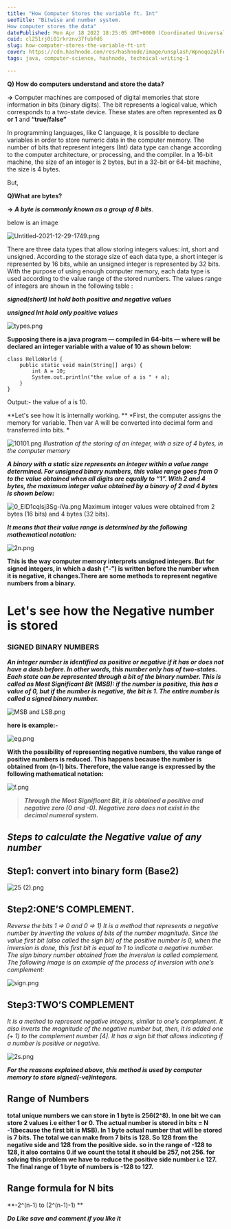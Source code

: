```yaml
---
title: "How Computer Stores the variable ft. Int"
seoTitle: "Bitwise and number system.
How computer stores the data"
datePublished: Mon Apr 18 2022 18:25:05 GMT+0000 (Coordinated Universal Time)
cuid: cl251rj0i01rkrznv37fubfd6
slug: how-computer-stores-the-variable-ft-int
cover: https://cdn.hashnode.com/res/hashnode/image/unsplash/Wpnoqo2plFA/upload/v1650287717747/GyKDwCN5Y.jpeg
tags: java, computer-science, hashnode, technical-writing-1

---
```


**Q) How do computers understand and store the data?**

**→** Computer machines are composed of digital memories that store information in bits (binary digits). The bit represents a logical value, which corresponds to a two-state device. These states 
are often represented as **0 or 1** and **“true/false”**

In programming languages, like C language, it is possible to declare variables in order to 
store numeric data in the computer memory. The number of bits that represent integers (Int) data
 type can change according to the computer architecture, or processing, and the compiler. 
In a 16-bit machine, the size of an integer is 2 bytes, but in a 32-bit or 64-bit machine, 
the size is 4 bytes.

But,

**Q)What are bytes?**

**→** ***A byte is commonly known as a group of 8 bits***.

below is an image 

![Untitled-2021-12-29-1749.png](https://cdn.hashnode.com/res/hashnode/image/upload/v1650287466824/Y-MQZaucs.png)

There are three data types that allow storing integers values: int, short and unsigned. According to the storage size of each data type, a short integer is represented by 16 bits, while an unsigned integer is represented by 32 bits. With the purpose of using enough computer memory, each data type is used according to the value range of the stored numbers. The values range of integers are shown in the following table :

***signed(short) Int hold both positive and negative values***

***unsigned Int hold only positive values***


![types.png](https://cdn.hashnode.com/res/hashnode/image/upload/v1650288036411/XLC8FpCew.png)


**Supposing there is a java program — compiled in 64-bits — where will be declared an integer variable with a value of 10 as shown below:**


```
class HelloWorld {
    public static void main(String[] args) {
        int A = 10;
        System.out.println("the value of a is " + a); 
    }
}
``` 

Output:- the value of a is 10.

**Let's see how it is internally working.
**
 *First, the computer assigns the memory for variable. Then var A will be converted into decimal form and transferred into bits.
*


![10101.png](https://cdn.hashnode.com/res/hashnode/image/upload/v1650304361867/PkAH1nRwg.png)
*Illustration of the storing of an integer, with a size of 4 bytes, in the computer memory*

***A binary with a static size represents an integer within a value range determined. For unsigned binary numbers, this value range goes from 0 to the value obtained when all digits are equally to “1”. With 2 and 4 bytes, the maximum integer value obtained by a binary of 2 and 4 bytes is shown below:***


![0_EID1cqlsj3Sg-iVa.png](https://cdn.hashnode.com/res/hashnode/image/upload/v1650295999467/m8sanAjo_.png)
Maximum integer values were obtained from 2 bytes (16 bits) and 4 bytes (32 bits).

***It means that their value range is determined by the following mathematical notation:***


![2n.png](https://cdn.hashnode.com/res/hashnode/image/upload/v1650296335645/MdCoqDTJG.png)

**This is the way computer memory interprets unsigned integers. But for signed integers, in which a dash (“-”) is written before the number when it is negative, it changes.There are some methods to represent negative numbers from a binary.**

# Let's see how the Negative number is stored 


### SIGNED BINARY NUMBERS

***An integer number is identified as positive or negative if it has or does not have a dash before. In other words, this number only has of two-states. Each state can be represented through a bit of the binary number. This is called as Most Significant Bit (MSB): if the number is positive, this has a value of 0, but if the number is negative, the bit is 1. The entire number is called a signed binary number.***

![MSB and LSB.png](https://cdn.hashnode.com/res/hashnode/image/upload/v1650299261730/Gpc__GL0v.png)

**here is example:-**

![eg.png](https://cdn.hashnode.com/res/hashnode/image/upload/v1650299755182/CkjPRAtr_.png)


**With the possibility of representing negative numbers, the value range of positive numbers is reduced. This happens because the number is obtained from (n-1) bits. Therefore, the value range is expressed by the following mathematical notation:**

![f.png](https://cdn.hashnode.com/res/hashnode/image/upload/v1650299912185/V64SF3-au.png)

> ***Through the Most Significant Bit, it is obtained a positive and negative zero (0 and -0). 
Negative zero does not exist in the decimal numeral system.***


## *Steps to calculate the Negative value of any number*

## **Step1: convert into binary form (Base2)**

![25 (2).png](https://cdn.hashnode.com/res/hashnode/image/upload/v1650300507237/ImTV62arD.png)

## **Step2:ONE’S COMPLEMENT.**
*Reverse the bits 1 => 0 and 0 => 1)
It is a method that represents a negative number by inverting the values of bits of the number magnitude. Since the value first bit (also called the sign bit) of the positive number is 0, when the inversion is done, this first bit is equal to 1 to indicate a negative number. The sign binary number obtained from the inversion is called complement.
The following image is an example of the process of inversion with one’s complement:*

![sign.png](https://cdn.hashnode.com/res/hashnode/image/upload/v1650301098153/xPzlpvaya.png)

## **Step3:TWO’S COMPLEMENT**
*It is a method to represent negative integers, similar to one’s complement. It also inverts the magnitude of the negative number but, then, it is added one (+ 1) to the complement number [4]. It has a sign bit that allows indicating if a number is positive or negative.*


![2s.png](https://cdn.hashnode.com/res/hashnode/image/upload/v1650301262587/PKv4nd_dv.png)


***For the reasons explained above, this method is used by computer memory to store 
signed(-ve)integers.***


## Range of Numbers

**total unique numbers we can store in 1 byte is 256(2^8). In one bit we can store 2 values i.e either 1 or 0. The actual number is stored in bits = N -1(because the first bit is MSB). In 1 byte actual number that will be stored is 7 bits. The total we can make from 7 bits is 128. So 128 from the negative side and 128 from the positive side.**
**so in the range of -128 to 128, it also contains 0.if we count the total it should be 257, not 256. for solving this problem we have to reduce the positive side number i.e 127.
The final range of 1 byte of numbers is -128 to 127.**

## Range formula for N bits
 **-2^(n-1) to (2^(n-1)-1) **


***Do Like save and comment if you like it***



